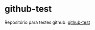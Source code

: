 # github-test
Repositório para testes github. [github-test](https://github.com/adriangonc/github-test)

